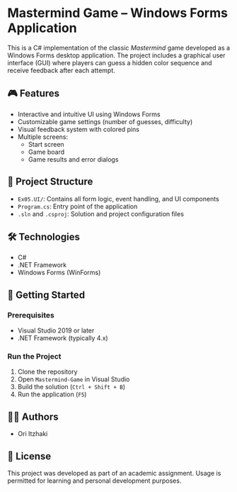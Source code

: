 # Mastermind Game – Windows Forms Application

This is a C# implementation of the classic *Mastermind* game developed as a Windows Forms desktop application. The project includes a graphical user interface (GUI) where players can guess a hidden color sequence and receive feedback after each attempt.

## 🎮 Features

- Interactive and intuitive UI using Windows Forms
- Customizable game settings (number of guesses, difficulty)
- Visual feedback system with colored pins
- Multiple screens:
  - Start screen
  - Game board
  - Game results and error dialogs

## 📁 Project Structure

- `Ex05.UI/`: Contains all form logic, event handling, and UI components
- `Program.cs`: Entry point of the application
- `.sln` and `.csproj`: Solution and project configuration files

## 🛠️ Technologies

- C#
- .NET Framework
- Windows Forms (WinForms)

## 🚀 Getting Started

### Prerequisites

- Visual Studio 2019 or later
- .NET Framework (typically 4.x)

### Run the Project

1. Clone the repository
2. Open `Mastermind-Game` in Visual Studio
3. Build the solution (`Ctrl + Shift + B`)
4. Run the application (`F5`)

## 👨‍💻 Authors

- Ori Itzhaki

## 📄 License

This project was developed as part of an academic assignment. Usage is permitted for learning and personal development purposes.

